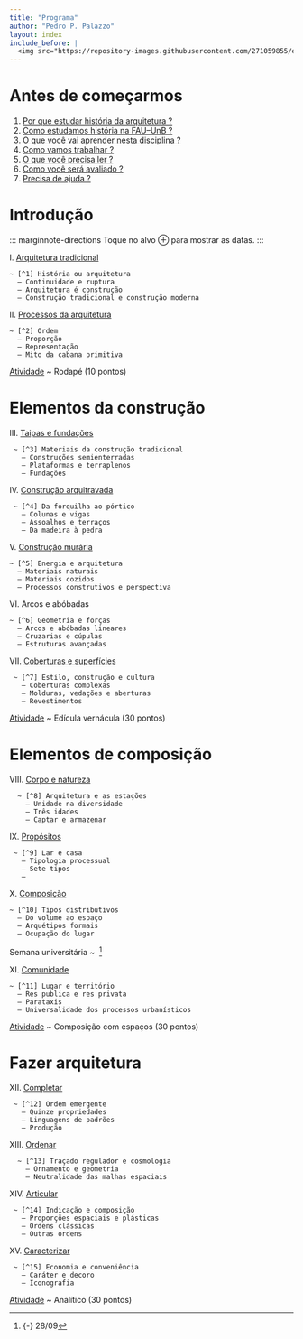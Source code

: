 ```yaml
---
title: "Programa"
author: "Pedro P. Palazzo"
layout: index
include_before: |
  <img src="https://repository-images.githubusercontent.com/271059855/eef83080-aa80-11ea-9464-650e34bad83c" alt="História da Arquitetura e da Arte I" title="História da Arquitetura e da Arte I" />
---
```


# Antes de começarmos #

1. [Por que estudar história da arquitetura ?](_plano/por-que-historia.md) <!--_,-->
2. [Como estudamos história na FAU–UnB ?](_plano/sobre-disciplina.md) <!--_,-->
3. [O que você vai aprender nesta disciplina ?](_plano/objetivos.md) <!--_,-->
4. [Como vamos trabalhar ?](_plano/metodologia.md) <!--_,-->
7. [O que você precisa ler ?](_plano/bibliografia.md) <!--_,-->
6. [Como você será avaliado ?](_plano/avalia.md) <!--_,-->
5. [Precisa de ajuda ?](_plano/apoio.md) <!--_,-->

# Introdução #

::: marginnote-directions
Toque no alvo ⊕ para mostrar as datas.
:::

I.  [Arquitetura tradicional](_aula/01-arqtrad.md)

    ~ [^1] História ou arquitetura
      — Continuidade e ruptura
      — Arquitetura é construção
      — Construção tradicional e construção moderna

II. [Processos da arquitetura](_aula/02-processos.md)

    ~ [^2] Ordem
      — Proporção
      — Representação
      — Mito da cabana primitiva

[Atividade](_trab/rodape.md) <!--_,-->
~ Rodapé (10 pontos)

# Elementos da construção #

III. [Taipas e fundações](_aula/03-taipa.md)

     ~ [^3] Materiais da construção tradicional
       — Construções semienterradas
       — Plataformas e terraplenos
       — Fundações

IV.  [Construção arquitravada](_aula/04-arquitravada.md)

     ~ [^4] Da forquilha ao pórtico
       — Colunas e vigas
       — Assoalhos e terraços
       — Da madeira à pedra

V.  [Construção murária](_aula/05-muraria.md)

    ~ [^5] Energia e arquitetura
      — Materiais naturais
      — Materiais cozidos
      — Processos construtivos e perspectiva

VI. Arcos e abóbadas

    ~ [^6] Geometria e forças
      — Arcos e abóbadas lineares
      — Cruzarias e cúpulas
      — Estruturas avançadas

VII. [Coberturas e superfícies](_aula/07-coberturas.md)

     ~ [^7] Estilo, construção e cultura
       — Coberturas complexas
       — Molduras, vedações e aberturas
       — Revestimentos

[Atividade](_trab/vernacular.md) <!--_,-->
~ Edícula vernácula (30 pontos)

# Elementos de composição #

VIII. [Corpo e natureza](_aula/08-corpo-natureza.md)

      ~ [^8] Arquitetura e as estações
        — Unidade na diversidade
        — Três idades
        — Captar e armazenar

IX.  [Propósitos](_aula/09-propositos.md)

     ~ [^9] Lar e casa
       — Tipologia processual
       — Sete tipos
       — 

X.  [Composição](_aula/10-composicao.md)

    ~ [^10] Tipos distributivos
      — Do volume ao espaço
      — Arquétipos formais
      — Ocupação do lugar

Semana universitária
~  [^se]

XI. [Comunidade](_aula/11-comunidade.md)

    ~ [^11] Lugar e território
      — Res publica e res privata
      — Parataxis
      — Universalidade dos processos urbanísticos

[Atividade](_trab/quincunx.md) <!--_,-->
~ Composição com espaços (30 pontos)

# Fazer arquitetura #

XII. [Completar](_aula/12-completar.md)

     ~ [^12] Ordem emergente
       — Quinze propriedades
       — Linguagens de padrões
       — Produção

XIII. [Ordenar](_aula/13-ordenar.md)

      ~ [^13] Traçado regulador e cosmologia
        — Ornamento e geometria
        — Neutralidade das malhas espaciais

XIV. [Articular](_aula/14-articular.md)

     ~ [^14] Indicação e composição
       — Proporções espaciais e plásticas
       — Ordens clássicas
       — Outras ordens

XV.  [Caracterizar](_aula/15-caracterizar.md)

     ~ [^15] Economia e conveniência
       — Caráter e decoro
       — Iconografia

<!--
   -XVI. [Proporcionar](_aula/16-proporcionar.md)
   -
   -     ~ [^16] Proporções como instrumento da construção
   -       — Proporções fixas e dinâmicas
   -->

[Atividade](_trab/analitico.md) <!--_,-->
~ Analítico (30 pontos)


[^1]: {-} 20/07

[^2]: {-} 27/07

[^3]: {-} 03/08

[^4]: {-} 10/08

[^5]: {-} 17/08

[^6]: {-} 24/08

[^7]: {-} 31/08

[^8]: {-} 09/09

[^9]: {-} 14/09

[^10]: {-} 21/09

<!-- Semana universitária -->

[^se]: {-} 28/09

[^11]: {-} 05/10

[^12]: {-} 14/10

[^13]: {-} 19/10

[^14]: {-} 26/10

[^15]: {-} 04/11

<!--[^16]: {-} 09/11-->
